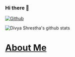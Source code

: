### Hi there 👋

[![Github](https://img.shields.io/github/followers/divyashrestha?label=Follow&style=social)](https://github.com/divyashrestha)

![Divya Shrestha's github stats](https://github-readme-stats.vercel.app/api?username=divyashrestha&show_icons=true&count_private=true&line_height=20&theme=radical)

# [About Me](http://divyashr.com.np/)


<!--
**divyashrestha/divyashrestha** is a ✨ _special_ ✨ repository because its `README.md` (this file) appears on your GitHub profile.

Here are some ideas to get you started:

- 🔭 I’m currently working on ...
- 🌱 I’m currently learning ...
- 👯 I’m looking to collaborate on ...
- 🤔 I’m looking for help with ...
- 💬 Ask me about ...
- 📫 How to reach me: ...
- 😄 Pronouns: ...
- ⚡ Fun fact: ...
-->
